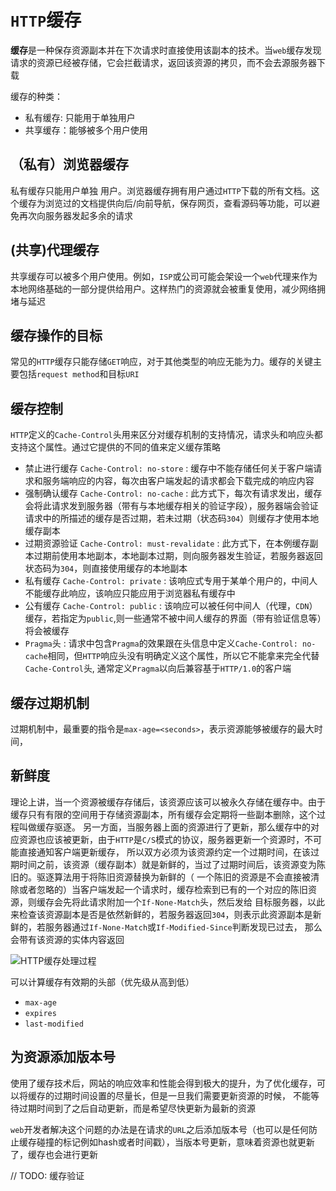 # `HTTP`缓存

**缓存**是一种保存资源副本并在下次请求时直接使用该副本的技术。当`web`缓存发现请求的资源已经被存储，它会拦截请求，返回该资源的拷贝，而不会去源服务器下载

缓存的种类：
- 私有缓存: 只能用于单独用户
- 共享缓存：能够被多个用户使用

## （私有）浏览器缓存
私有缓存只能用户单独 用户。浏览器缓存拥有用户通过`HTTP`下载的所有文档。这个缓存为浏览过的文档提供向后/向前导航，保存网页，查看源码等功能，可以避免再次向服务器发起多余的请求

## (共享)代理缓存
共享缓存可以被多个用户使用。例如，`ISP`或公司可能会架设一个`web`代理来作为本地网络基础的一部分提供给用户。这样热门的资源就会被重复使用，减少网络拥堵与延迟

## 缓存操作的目标
常见的`HTTP`缓存只能存储`GET`响应，对于其他类型的响应无能为力。缓存的关键主要包括`request method`和目标`URI`

## 缓存控制
`HTTP`定义的`Cache-Control`头用来区分对缓存机制的支持情况，请求头和响应头都支持这个属性。通过它提供的不同的值来定义缓存策略
- 禁止进行缓存 `Cache-Control: no-store` : 缓存中不能存储任何关于客户端请求和服务端响应的内容，每次由客户端发起的请求都会下载完成的响应内容
- 强制确认缓存 `Cache-Control: no-cache` : 此方式下，每次有请求发出，缓存会将此请求发到服务器（带有与本地缓存相关的验证字段），服务器端会验证请求中的所描述的缓存是否过期，若未过期（状态码`304`）则缓存才使用本地缓存副本
- 过期资源验证 `Cache-Control: must-revalidate` : 此方式下，在本例缓存副本过期前使用本地副本，本地副本过期，则向服务器发生验证，若服务器返回状态码为`304`，则直接使用缓存的本地副本
- 私有缓存 `Cache-Control: private` : 该响应式专用于某单个用户的，中间人不能缓存此响应，该响应只能应用于浏览器私有缓存中
- 公有缓存 `Cache-Control: public` : 该响应可以被任何中间人（代理，`CDN`）缓存，若指定为`public`,则一些通常不被中间人缓存的界面（带有验证信息等）将会被缓存
- `Pragma`头 : 请求中包含`Pragma`的效果跟在头信息中定义`Cache-Control: no-cache`相同，但`HTTP`响应头没有明确定义这个属性，所以它不能拿来完全代替`Cache-Control`头, 通常定义`Pragma`以向后兼容基于`HTTP/1.0`的客户端
## 缓存过期机制
过期机制中，最重要的指令是`max-age=<seconds>`，表示资源能够被缓存的最大时间，

## 新鲜度
理论上讲，当一个资源被缓存存储后，该资源应该可以被永久存储在缓存中。由于缓存只有有限的空间用于存储资源副本，所有缓存会定期将一些副本删除，这个过程叫做缓存驱逐。
另一方面，当服务器上面的资源进行了更新，那么缓存中的对应资源也应该被更新，由于`HTTP`是`C/S`模式的协议，服务器更新一个资源时，不可能直接通知客户端更新缓存，
所以双方必须为该资源约定一个过期时间，在该过期时间之前，该资源（缓存副本）就是新鲜的，当过了过期时间后，该资源变为陈旧的。驱逐算法用于将陈旧资源替换为新鲜的（
一个陈旧的资源是不会直接被清除或者忽略的）当客户端发起一个请求时，缓存检索到已有的一个对应的陈旧资源，则缓存会先将此请求附加一个`If-None-Match`头，然后发给
目标服务器，以此来检查该资源副本是否是依然新鲜的，若服务器返回`304`，则表示此资源副本是新鲜的，若服务器通过`If-None-Match`或`If-Modified-Since`判断发现已过去，
那么会带有该资源的实体内容返回

![`HTTP`缓存处理过程](./images/cache.jpg)

可以计算缓存有效期的头部（优先级从高到低）
- `max-age`
- `expires`
- `last-modified`

## 为资源添加版本号
使用了缓存技术后，网站的响应效率和性能会得到极大的提升，为了优化缓存，可以将缓存的过期时间设置的尽量长，但是一旦我们需要更新资源的时候，
不能等待过期时间到了之后自动更新，而是希望尽快更新为最新的资源

`web`开发者解决这个问题的办法是在请求的`URL`之后添加版本号（也可以是任何防止缓存碰撞的标记例如hash或者时间戳），当版本号更新，意味着资源也就更新了，缓存也会进行更新

// TODO: 缓存验证
